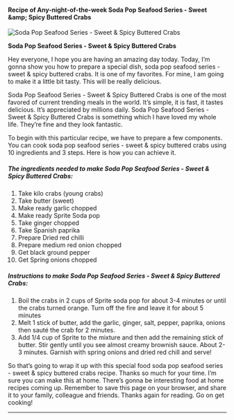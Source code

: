             

#### Recipe of Any-night-of-the-week Soda Pop Seafood Series - Sweet &amp;amp; Spicy Buttered Crabs

![Soda Pop Seafood Series - Sweet &amp; Spicy Buttered Crabs](https://img-global.cpcdn.com/recipes/629841d3568f8aa8/751x532cq70/soda-pop-seafood-series-sweet-spicy-buttered-crabs-recipe-main-photo.jpg)

**Soda Pop Seafood Series - Sweet &amp; Spicy Buttered Crabs**

Hey everyone, I hope you are having an amazing day today. Today, I’m gonna show you how to prepare a special dish, soda pop seafood series - sweet & spicy buttered crabs. It is one of my favorites. For mine, I am going to make it a little bit tasty. This will be really delicious.

Soda Pop Seafood Series - Sweet & Spicy Buttered Crabs is one of the most favored of current trending meals in the world. It’s simple, it is fast, it tastes delicious. It’s appreciated by millions daily. Soda Pop Seafood Series - Sweet & Spicy Buttered Crabs is something which I have loved my whole life. They’re fine and they look fantastic.

To begin with this particular recipe, we have to prepare a few components. You can cook soda pop seafood series - sweet & spicy buttered crabs using 10 ingredients and 3 steps. Here is how you can achieve it.

##### The ingredients needed to make Soda Pop Seafood Series - Sweet & Spicy Buttered Crabs:

1.  Take kilo crabs (young crabs)
2.  Take butter (sweet)
3.  Make ready garlic chopped
4.  Make ready Sprite Soda pop
5.  Take ginger chopped
6.  Take Spanish paprika
7.  Prepare Dried red chilli
8.  Prepare medium red onion chopped
9.  Get black ground pepper
10.  Get Spring onions chopped

##### Instructions to make Soda Pop Seafood Series - Sweet & Spicy Buttered Crabs:

1.  Boil the crabs in 2 cups of Sprite soda pop for about 3-4 minutes or until the crabs turned orange. Turn off the fire and leave it for about 5 minutes
2.  Melt 1 stick of butter, add the garlic, ginger, salt, pepper, paprika, onions then sauté the crab for 2 minutes.
3.  Add 1/4 cup of Sprite to the mixture and then add the remaining stick of butter. Stir gently until you see almost creamy brownish sauce. About 2-3 minutes. Garnish with spring onions and dried red chill and serve!

So that’s going to wrap it up with this special food soda pop seafood series - sweet & spicy buttered crabs recipe. Thanks so much for your time. I’m sure you can make this at home. There’s gonna be interesting food at home recipes coming up. Remember to save this page on your browser, and share it to your family, colleague and friends. Thanks again for reading. Go on get cooking!

* * *
